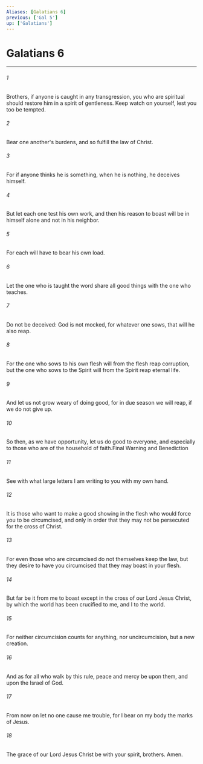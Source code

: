 ```yaml
---
Aliases: [Galatians 6]
previous: ['Gal 5']
up: ['Galatians']
---
```

# Galatians 6

***

 

###### 1 
Brothers, if anyone is caught in any transgression, you who are spiritual should restore him in a spirit of gentleness. Keep watch on yourself, lest you too be tempted. 
 

###### 2 
Bear one another's burdens, and so fulfill the law of Christ. 
 

###### 3 
For if anyone thinks he is something, when he is nothing, he deceives himself. 
 

###### 4 
But let each one test his own work, and then his reason to boast will be in himself alone and not in his neighbor. 
 

###### 5 
For each will have to bear his own load.
 
 

###### 6 
Let the one who is taught the word share all good things with the one who teaches. 
 

###### 7 
Do not be deceived: God is not mocked, for whatever one sows, that will he also reap. 
 

###### 8 
For the one who sows to his own flesh will from the flesh reap corruption, but the one who sows to the Spirit will from the Spirit reap eternal life. 
 

###### 9 
And let us not grow weary of doing good, for in due season we will reap, if we do not give up. 
 

###### 10 
So then, as we have opportunity, let us do good to everyone, and especially to those who are of the household of faith.Final Warning and Benediction
 
 

###### 11 
See with what large letters I am writing to you with my own hand. 
 

###### 12 
It is those who want to make a good showing in the flesh who would force you to be circumcised, and only in order that they may not be persecuted for the cross of Christ. 
 

###### 13 
For even those who are circumcised do not themselves keep the law, but they desire to have you circumcised that they may boast in your flesh. 
 

###### 14 
But far be it from me to boast except in the cross of our Lord Jesus Christ, by which the world has been crucified to me, and I to the world. 
 

###### 15 
For neither circumcision counts for anything, nor uncircumcision, but a new creation. 
 

###### 16 
And as for all who walk by this rule, peace and mercy be upon them, and upon the Israel of God.
 
 

###### 17 
From now on let no one cause me trouble, for I bear on my body the marks of Jesus.
 
 

###### 18 
The grace of our Lord Jesus Christ be with your spirit, brothers. Amen.
 
